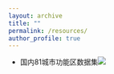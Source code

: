 ```yaml
---
layout: archive
title: ""
permalink: /resources/
author_profile: true
---
```


* 国内81城市功能区数据集[![](https://img.shields.io/github/stars/meixiaoguang/DBSR?style=social&label=Code)](http://geoscape.pku.edu.cn/)
